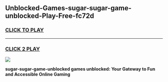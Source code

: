 
## Unblocked-Games-sugar-sugar-game-unblocked-Play-Free-fc72d
<h3>
<a href="https://premium76.site?title=sugar-sugar-game-unblocked&ref=15A">CLICK TO PLAY</a></h3>
<hr>

<h3>
<a href="https://premium76.site?title=sugar-sugar-game-unblocked&ref=15A">CLICK 2 PLAY</a>
  
</h3>

<a href="https://premium76.site?title=sugar-sugar-game-unblocked&ref=15A"><img src="https://clearcache.store/games.png"></a>


**sugar-sugar-game-unblocked games unblocked: Your Gateway to Fun and Accessible Online Gaming**
